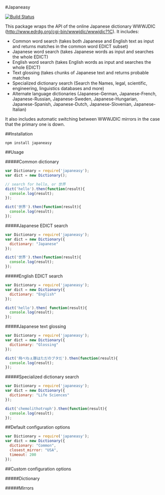 #Japaneasy

[![Build Status](https://travis-ci.org/rewonc/japaneasy.svg?branch=master)](https://travis-ci.org/rewonc/japaneasy)

This package wraps the API of the online Japanese dictionary WWWJDIC (http://www.edrdg.org/cgi-bin/wwwjdic/wwwjdic?1C). It includes:
- Common word search (takes both Japanese and English text as input and returns matches in the common word EDICT subset)
- Japanese word search (takes Japanese words as input and searches the whole EDICT)
- English word search (takes English words as input and searches the whole EDICT)
- Text glossing (takes chunks of Japanese text and returns probable matches
- Specialized dictionary search (Search the Names, legal, scientific, engineering, linguistics databases and more)
- Alternate language dictionaries (Japanese-German, Japanese-French, Japanese-Russian, Japanese-Sweden, Japanese-Hungarian, Japanese-Spanish, Japanese-Dutch, Japanese-Slovenian, Japanese-Italian)

It also includes automatic switching between WWWJDIC mirrors in the case that the primary one is down. 

##Installation

`npm install japaneasy`

##Usage

#####Common dictionary
```javascript
var Dictionary = require('japaneasy');
var dict = new Dictionary();

// search for hello, or 世界
dict('hello').then(function(result){
  console.log(result);
});

dict('世界').then(function(result){
  console.log(result);
});

```

#####Japanese EDICT search
```javascript
var Dictionary = require('japaneasy');
var dict = new Dictionary({
  dictionary: "Japanese"
});

dict('世界').then(function(result){
  console.log(result);
});

```

#####English EDICT search

```javascript
var Dictionary = require('japaneasy');
var dict = new Dictionary({
  dictionary: "English"
});

dict('hello').then( function(result){
  console.log(result);
});

```

#####Japanese text glossing

```javascript
var Dictionary = require('japaneasy');
var dict = new Dictionary({
  dictionary: "Glossing"
});

dict('飛べねぇ豚はただのブタだ').then(function(result){
  console.log(result);
});

```

#####Specialized dictionary search

```javascript
var Dictionary = require('japaneasy');
var dict = new Dictionary({
  dictionary: "Life Sciences"
});

dict('chemolithotroph').then(function(result){
  console.log(result);
});

```

##Default configuration options

```javascript
var Dictionary = require('japaneasy');
var dict = new Dictionary({
  dictionary: "Common",
  closest_mirror: "USA",  
  timeout: 200    
});


```

##Custom configuration options

#####Dictionary

#####Mirrors

